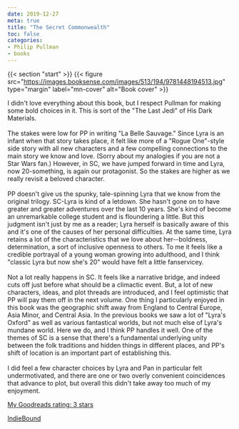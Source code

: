 ```yaml
---
date: 2019-12-27
meta: true
title: "The Secret Commonwealth"
toc: false
categories:
- Philip Pullman
- books
---
```


{{< section "start" >}}
{{< figure src="https://images.booksense.com/images/513/194/9781448194513.jpg" type="margin" label="mn-cover" alt="Book cover" >}}

I didn't love everything about this book, but I respect Pullman for making some bold choices in it. This is sort of the "The Last Jedi" of His Dark Materials.<br /><br />The stakes were low for PP in writing "La Belle Sauvage." Since Lyra is an infant when that story takes place, it felt like more of a "Rogue One"-style side story with all new characters and a few compelling connections to the main story we know and love. (Sorry about my analogies if you are not a Star Wars fan.) However, in SC, we have jumped forward in time and Lyra, now 20-something, is again our protagonist. So the stakes are higher as we really revisit a beloved character.<br /><br />PP doesn't give us the spunky, tale-spinning Lyra that we know from the original trilogy. SC-Lyra is kind of a letdown. She hasn't gone on to have greater and greater adventures over the last 10 years. She's kind of become an unremarkable college student and is floundering a little. But this judgment isn't just by me as a reader; Lyra herself is basically aware of this and it's one of the causes of her personal difficulties. At the same time, Lyra retains a lot of the characteristics that we love about her--boldness, determination, a sort of inclusive openness to others. To me it feels like a credible portrayal of a young woman growing into adulthood, and I think "classic Lyra but now she's 20" would have felt a little fanservicey.<br /><br />Not a lot really happens in SC. It feels like a narrative bridge, and indeed cuts off just before what should be a climactic event. But, a lot of new characters, ideas, and plot threads are introduced, and I feel optimistic that PP will pay them off in the next volume. One thing I particularly enjoyed in this book was the geographic shift away from England to Central Europe, Asia Minor, and Central Asia. In the previous books we saw a lot of "Lyra's Oxford" as well as various fantastical worlds, but not much else of Lyra's mundane world. Here we do, and I think PP handles it well. One of the themes of SC is a sense that there's a fundamental underlying unity between the folk traditions and hidden things in different places, and PP's shift of location is an important part of establishing this.<br /><br />I did feel a few character choices by Lyra and Pan in particular felt undermotivated, and there are one or two overly convenient coincidences that advance to plot, but overall this didn't take away too much of my enjoyment.

[My Goodreads rating: 3 stars](https://www.goodreads.com/review/show/3059615818)  

[IndieBound](https://www.indiebound.org/book/9781448194513)
